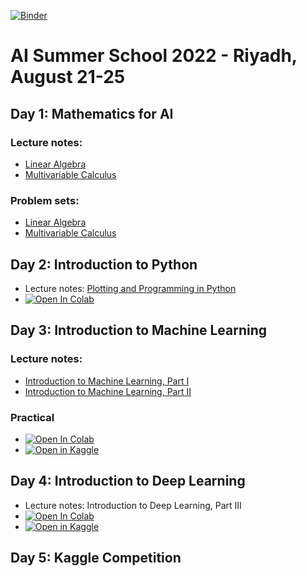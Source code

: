 [![Binder](https://mybinder.org/badge_logo.svg)](https://mybinder.org/v2/gh/KAUST-CTL/introduction-to-machine-learning.git/ai-summer-school-20220821)

# AI Summer School 2022 - Riyadh, August 21-25

## Day 1: Mathematics for AI

### Lecture notes:

* [Linear Algebra](./doc/linear-algebra.pdf)
* [Multivariable Calculus](./doc/multivariable-calculus.pdf)

### Problem sets:

* [Linear Algebra](./doc/linear-algebra-problems.pdf)
* [Multivariable Calculus](./doc/multivariable-calculus-problems.pdf)


## Day 2: Introduction to Python

* Lecture notes: [Plotting and Programming in Python](https://swcarpentry.github.io/python-novice-gapminder/)
* <a href="https://colab.research.google.com/github/KAUST-CTL/introduction-to-machine-learning/blob/ai-summer-school-20220821/notebooks/sandbox.ipynb" target="_parent"><img src="https://colab.research.google.com/assets/colab-badge.svg" alt="Open In Colab"/></a>

## Day 3: Introduction to Machine Learning

### Lecture notes:

* [Introduction to Machine Learning, Part I](https://kaust-my.sharepoint.com/:p:/g/personal/pughdr_kaust_edu_sa/EU__2sMHJvRHhkyWWxwXWhABUQEhP2pVeXmpIWpNLuNqFg?e=UUtv8u)
* [Introduction to Machine Learning, Part II](https://kaust-my.sharepoint.com/:p:/g/personal/pughdr_kaust_edu_sa/EbpX_08GMZJDiY5yfoi-UscBw1chl7tk3GtH7Dac3zQ2zw?e=czbgBd)

### Practical

* <a href="https://colab.research.google.com/github/KAUST-CTL/introduction-to-machine-learning/blob/ai-summer-school-20220821/notebooks/introduction-to-sklearn.ipynb" target="_parent"><img src="https://colab.research.google.com/assets/colab-badge.svg" alt="Open In Colab"/></a>
* <a href="https://kaggle.com/kernels/welcome?src=https://github.com/KAUST-CTL/introduction-to-machine-learning/blob/ai-summer-school-20220821/notebooks/introduction-to-sklearn.ipynb" target="_parent"><img src="https://kaggle.com/static/images/open-in-kaggle.svg" alt="Open in Kaggle" /></a>

## Day 4: Introduction to Deep Learning

* Lecture notes: Introduction to Deep Learning, Part III
* <a href="https://colab.research.google.com/github/KAUST-CTL/introduction-to-machine-learning/blob/ai-summer-school-20220821/notebooks/introduction-to-pytorch.ipynb" target="_parent"><img src="https://colab.research.google.com/assets/colab-badge.svg" alt="Open In Colab"/></a>
* <a href="https://kaggle.com/kernels/welcome?src=https://github.com/KAUST-CTL/introduction-to-machine-learning/blob/ai-summer-school-20220821/notebooks/introduction-to-pytorch.ipynb" target="_parent"><img src="https://kaggle.com/static/images/open-in-kaggle.svg" alt="Open in Kaggle" /></a>

## Day 5: Kaggle Competition
